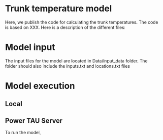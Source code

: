 # Trunk temperature model

Here, we publish the code for calculating the trunk temperatures. The code is based on XXX. Here is a description of the different files:

# Model input

The input files for the model are located in Data/input_data folder. The folder should also include the inputs.txt and locations.txt files

# Model execution

## Local

## Power TAU Server 
To run the model, 
